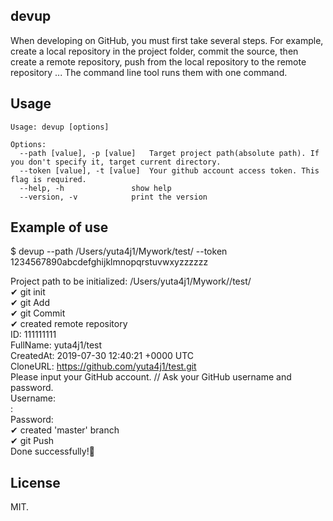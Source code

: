 ## devup
When developing on GitHub, you must first take several steps. 
For example, create a local repository in the project folder, commit the source, then create a remote repository, push from the local repository to the remote repository ...
The command line tool runs them with one command.

## Usage
```
Usage: devup [options]

Options: 
  --path [value], -p [value]   Target project path(absolute path). If you don't specify it, target current directory.
  --token [value], -t [value]  Your github account access token. This flag is required.
  --help, -h               show help
  --version, -v            print the version          
```

## Example of use

$ devup --path /Users/yuta4j1/Mywork/test/ --token 1234567890abcdefghijklmnopqrstuvwxyzzzzzz  
  
Project path to be initialized:  /Users/yuta4j1/Mywork//test/  
✔ git init  
✔ git Add  
✔ git Commit  
✔ created remote repository  
  ID:  111111111  
  FullName:  yuta4j1/test  
  CreatedAt:  2019-07-30 12:40:21 +0000 UTC  
  CloneURL:  https://github.com/yuta4j1/test.git  
Please input your GitHub account. // Ask your GitHub username and password.  
Username:   
:   
Password:   
✔ created 'master' branch  
✔ git Push  
Done successfully!🎉  


## License
MIT.